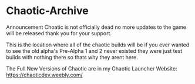 # Chaotic-Archive

Announcement Choatic is not officially dead no more updates to the game will be released thank you for your support.

This is the location where all of the chaotic builds will be if you ever wanted to see the old alpha's
Pre-Alpha 1 and 2 never existed they were just test builds with nothing there so thats why they arent here.

The Full New Versions of Chaotic are in my Chaotic Launcher
Website: https://chaoticdev.weebly.com/
